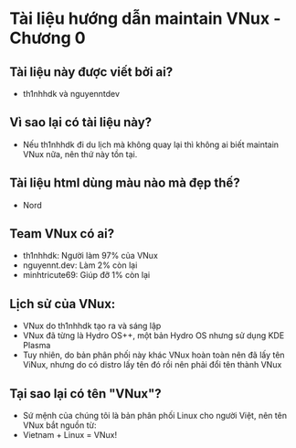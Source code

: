 # Tài liệu hướng dẫn maintain VNux - Chương 0
## Tài liệu này được viết bởi ai?
- th1nhhdk và nguyenntdev
## Vì sao lại có tài liệu này?
- Nếu th1nhhdk đi du lịch mà không quay lại thì không ai biết maintain VNux nữa, nên thứ này tồn tại.
## Tài liệu html dùng màu nào mà đẹp thế?
- Nord
## Team VNux có ai?
- th1nhhdk: Người làm 97% của VNux 
- nguyennt.dev: Làm 2% còn lại 
- minhtricute69: Giúp đỡ 1% còn lại
## Lịch sử của VNux:
- VNux do th1nhhdk tạo ra và sáng lập
- VNux đã từng là Hydro OS++, một bản Hydro OS nhưng sử dụng KDE Plasma
- Tuy nhiên, do bản phân phối này khác VNux hoàn toàn nên đã lấy tên ViNux, nhưng do có distro lấy tên đó rồi nên phải đổi tên thành VNux
## Tại sao lại có tên "VNux"?
- Sứ mệnh của chúng tôi là bản phân phối Linux cho người Việt, nên tên VNux bắt nguồn từ:
- Vietnam + Linux = VNux!